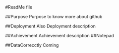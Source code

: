 #ReadMe file

##Purpose
Purpose to know more about github

##Deployment
Also Deployment description

##Achievement
Achievement description
##Notepad

##DataCorrecctly Coming